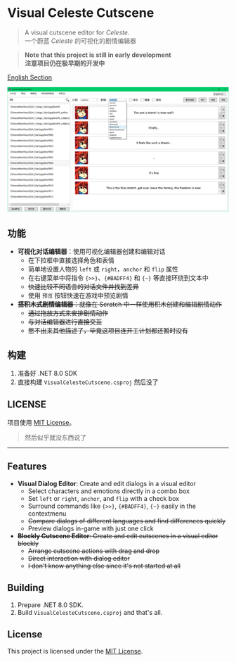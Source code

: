 # Visual Celeste Cutscene

> A visual cutscene editor for *Celeste*.  
> 一个蔚蓝 *Celeste* 的可视化的剧情编辑器

> **Note that this project is still in early development**  
> **注意项目仍在极早期的开发中**

[English Section](#features)

![preview](Assets/preview.png)

## 功能

- **可视化对话编辑器**：使用可视化编辑器创建和编辑对话
  - 在下拉框中直接选择角色和表情
  - 简单地设置人物的 `left` 或 `right`，`anchor` 和 `flip` 属性
  - 在右键菜单中将指令 `{>>}`、`{#BADFF4}` 和 `{~}` 等直接环绕到文本中
  - ~~快速比较不同语言的对话文件并找到差异~~
  - 使用 `预览` 按钮快速在游戏中预览剧情
- ~~**搭积木式剧情编辑器**：就像在 Scratch 中一样使用积木创建和编辑剧情动作~~
  - ~~通过拖放方式来安排剧情动作~~
  - ~~与对话编辑器进行直接交互~~
  - ~~憋不出来其他描述了，毕竟这项目连开工计划都还暂时没有~~

## 构建

1. 准备好 .NET 8.0 SDK
2. 直接构建 `VisualCelesteCutscene.csproj` 然后没了

## LICENSE

项目使用 [MIT License](LICENSE.txt)。

> 然后似乎就没东西说了

----

## Features

- **Visual Dialog Editor**: Create and edit dialogs in a visual editor
  - Select characters and emotions directly in a combo box
  - Set `left` or `right`, `anchor`, and `flip` with a check box
  - Surround commands like `{>>}`, `{#BADFF4}`, `{~}` easily in the contextmenu
  - ~~Compare dialogs of different languages and find differences quickly~~
  - Preview dialogs in-game with just one click
- ~~**Blockly Cutscene Editor**: Create and edit cutscenes in a visual editor blockly~~
  - ~~Arrange cutscene actions with drag and drop~~
  - ~~Direct interaction with dialog editor~~
  - ~~I don't know anything else since it's not started at all~~

## Building

1. Prepare .NET 8.0 SDK.
2. Build `VisualCelesteCutscene.csproj` and that's all.

## License

This project is licensed under the [MIT License](LICENSE.txt).